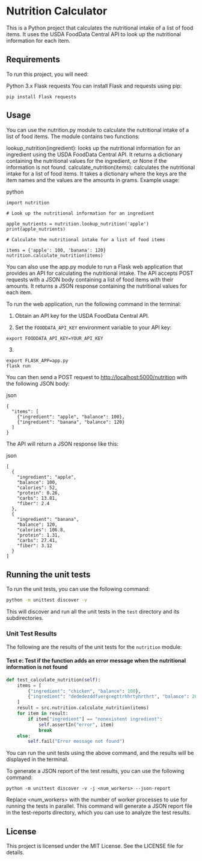 # Nutrition Calculator

This is a Python project that calculates the nutritional intake of a list of food items. It uses the USDA FoodData Central API to look up the nutritional information for each item.

## Requirements
To run this project, you will need:

Python 3.x
Flask
requests
You can install Flask and requests using pip:

```
pip install Flask requests
```

## Usage

You can use the nutrition.py module to calculate the nutritional intake of a list of food items. The module contains two functions:

lookup_nutrition(ingredient): looks up the nutritional information for an ingredient using the USDA FoodData Central API. It returns a dictionary containing the nutritional values for the ingredient, or None if the information is not found.
calculate_nutrition(items): calculates the nutritional intake for a list of food items. It takes a dictionary where the keys are the item names and the values are the amounts in grams.
Example usage:

python

```
import nutrition

# Look up the nutritional information for an ingredient

apple_nutrients = nutrition.lookup_nutrition('apple')
print(apple_nutrients)

# Calculate the nutritional intake for a list of food items

items = {'apple': 100, 'banana': 120}
nutrition.calculate_nutrition(items)
```

You can also use the app.py module to run a Flask web application that provides an API for calculating the nutritional intake. The API accepts POST requests with a JSON body containing a list of food items with their amounts. It returns a JSON response containing the nutritional values for each item.

To run the web application, run the following command in the terminal:

1. Obtain an API key for the USDA FoodData Central API.

2. Set the `FOODDATA_API_KEY` environment variable to your API key:

```
export FOODDATA_API_KEY=YOUR_API_KEY
```
3. 
```
export FLASK_APP=app.py
flask run
```

You can then send a POST request to <http://localhost:5000/nutrition> with the following JSON body:

json

```
{
  "items": [
    {"ingredient": "apple", "balance": 100},
    {"ingredient": "banana", "balance": 120}
  ]
}
```

The API will return a JSON response like this:

json

```
[
  {
    "ingredient": "apple",
    "balance": 100,
    "calories": 52,
    "protein": 0.26,
    "carbs": 13.81,
    "fiber": 2.4
  },
  {
    "ingredient": "banana",
    "balance": 120,
    "calories": 106.8,
    "protein": 1.31,
    "carbs": 27.41,
    "fiber": 3.12
  }
]
```

## Running the unit tests

To run the unit tests, you can use the following command:

``` bash
python -m unittest discover -v
```

This will discover and run all the unit tests in the `test` directory and its subdirectories.

### Unit Test Results

The following are the results of the unit tests for the `nutrition` module:

#### Test e: Test if the function adds an error message when the nutritional information is not found

```python
def test_calculate_nutrition(self):
    items = [
        {"ingredient": "chicken", "balance": 100},
        {"ingredient": "dededezddfvergregttrhhrtyhrthrt", "balance": 200}
    ]
    result = src.nutrition.calculate_nutrition(items)
    for item in result:
        if item["ingredient"] == "nonexistent ingredient":
            self.assertIn("error", item)
            break
    else:
        self.fail("Error message not found")
```

You can run the unit tests using the above command, and the results will be displayed in the terminal.

To generate a JSON report of the test results, you can use the following command:

```
python -m unittest discover -v -j <num_workers> --json-report
```

Replace <num_workers> with the number of worker processes to use for running the tests in parallel. This command will generate a JSON report file in the test-reports directory, which you can use to analyze the test results.

## License

This project is licensed under the MIT License. See the LICENSE file for details.
